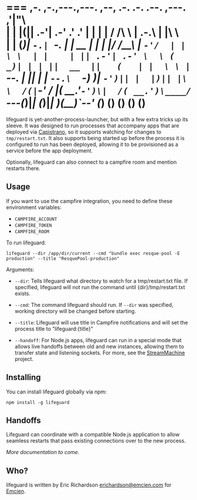 ===
    ,-.    ,-.,---.,---.   ,--,   .-. .-.  .--.  ,---.   ,'|"\   
    | |    |(|| .-'| .-' .' .'    | | | | / /\ \ | .-.\  | |\ \  
    | |    (_)| `-.| `-. |  |  __ | | | |/ /__\ \| `-'/  | | \ \ 
    | |    | || .-'| .-' \  \ ( _)| | | ||  __  ||   (   | |  \ \
    | `--. | || |  |  `--.\  `-) )| `-')|| |  |)|| |\ \  /(|`-' /
    |( __.'`-')\|  /( __.')\____/ `---(_)|_|  (_)|_| \)\(__)`--' 
    (_)      (__) (__)   (__)                        (__)            
===

lifeguard is yet-another-process-launcher, but with a few extra tricks up its 
sleeve.  It was designed to run processes that accompany apps that are deployed 
via [Capistrano](http://www.capistranorb.com/), so it supports watching for 
changes to `tmp/restart.txt`.  It also supports being started up before the 
process it is configured to run has been deployed, allowing it to be provisioned 
as a service before the app deployment.

Optionally, lifeguard can also connect to a campfire room and mention restarts there.

## Usage

If you want to use the campfire integration, you need to define these environment 
variables:

* `CAMPFIRE_ACCOUNT`
* `CAMPFIRE_TOKEN`
* `CAMPFIRE_ROOM`

To run lifeguard:

    lifeguard --dir /app/dir/current --cmd "bundle exec resque-pool -E production" --title "ResquePool-production"
	
Arguments:

* `--dir`: Tells lifeguard what directory to watch for a tmp/restart.txt 
    file.  If specified, lifeguard will not run the command until 
	{dir}/tmp/restart.txt exists. 
	
* `--cmd`: The command lifeguard should run. If `--dir` was specified, working 
	directory will be changed before starting.
	
* `--title`: Lifeguard will use title in Campfire notifications and will set 
	the process title to "lifeguard:{title}"
	
* `--handoff`: For Node.js apps, lifeguard can run in a special mode that allows 
	live handoffs between old and new instances, allowing them to transfer state 
	and listening sockets.  For more, see the 
	[StreamMachine](http://github.com/StreamMachine/StreamMachine) project.
    
## Installing

You can install lifeguard globally via npm:

	npm install -g lifeguard
    
## Handoffs

Lifeguard can coordinate with a compatible Node.js application to allow 
seamless restarts that pass existing connections over to the new process.

_More documentation to come._
    
## Who?

lifeguard is written by Eric Richardson <erichardson@emcien.com> for [Emcien](http://emcien.com).